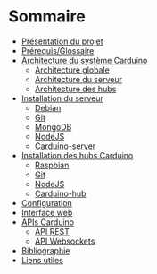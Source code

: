 # Sommaire

* [Présentation du projet](getting-started/readme.md)
* [Prérequis/Glossaire]()
* [Architecture du système Carduino]()
    * [Architecture globale]()
    * [Architecture du serveur]()
    * [Architecture des hubs]()
* [Installation du serveur](why/readme.md)
    * [Debian](why/philosophy.md)
    * [Git](why/vs/readme.md)
    * [MongoDB]()
    * [NodeJS]()
    * [Carduino-server]()
* [Installation des hubs Carduino]()
    * [Raspbian]()
    * [Git]()
    * [NodeJS]()
    * [Carduino-hub]()
* [Configuration]()
* [Interface web]()
* [APIs Carduino]()
    * [API REST]()
    * [API Websockets]()
* [Bibliographie]()
* [Liens utiles]()


